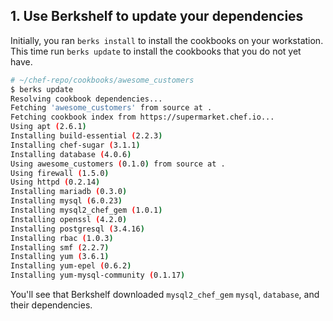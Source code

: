 ## 1. Use Berkshelf to update your dependencies

Initially, you ran `berks install` to install the cookbooks on your workstation. This time run `berks update` to install the cookbooks that you do not yet have.

```bash
# ~/chef-repo/cookbooks/awesome_customers
$ berks update
Resolving cookbook dependencies...
Fetching 'awesome_customers' from source at .
Fetching cookbook index from https://supermarket.chef.io...
Using apt (2.6.1)
Installing build-essential (2.2.3)
Installing chef-sugar (3.1.1)
Installing database (4.0.6)
Using awesome_customers (0.1.0) from source at .
Using firewall (1.5.0)
Using httpd (0.2.14)
Installing mariadb (0.3.0)
Installing mysql (6.0.23)
Installing mysql2_chef_gem (1.0.1)
Installing openssl (4.2.0)
Installing postgresql (3.4.16)
Installing rbac (1.0.3)
Installing smf (2.2.7)
Installing yum (3.6.1)
Installing yum-epel (0.6.2)
Installing yum-mysql-community (0.1.17)
```

You'll see that Berkshelf downloaded `mysql2_chef_gem` `mysql`, `database`, and their dependencies.
